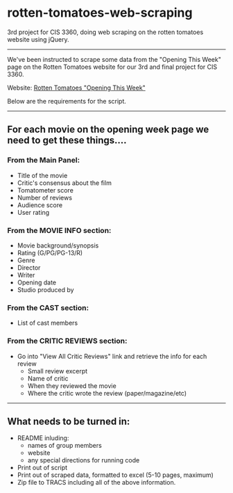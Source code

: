 # rotten-tomatoes-web-scraping
3rd project for CIS 3360, doing web scraping on the rotten tomatoes website using jQuery.

---

We've been instructed to scrape some data from the "Opening This Week" page on the Rotten Tomatoes website for our 3rd and final project for CIS 3360.

Website: [Rotten Tomatoes "Opening This Week"](https://www.rottentomatoes.com/browse/opening/)

Below are the requirements for the script.

---

## For each movie on the opening week page we need to get these things....

### From the Main Panel:

* Title of the movie
* Critic's consensus about the film
* Tomatometer score
* Number of reviews
* Audience score
* User rating

### From the MOVIE INFO section:

* Movie background/synopsis
* Rating (G/PG/PG-13/R)
* Genre
* Director
* Writer
* Opening date
* Studio produced by

### From the CAST section:

* List of cast members

### From the CRITIC REVIEWS section:

* Go into "View All Critic Reviews" link and retrieve the info for each review
	* Small review excerpt
	* Name of critic
	* When they reviewed the movie
	* Where the critic wrote the review (paper/magazine/etc)

---

## What needs to be turned in:

* README inluding:
	* names of group members
	* website
	* any special directions for running code
* Print out of script
* Print out of scraped data, formatted to excel (5-10 pages, maximum)
* Zip file to TRACS including all of the above information.

